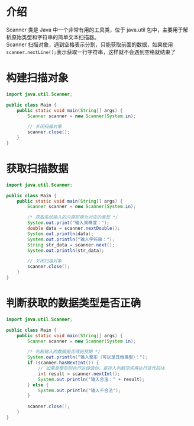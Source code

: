 # 介绍

Scanner 类是 Java 中一个非常有用的工具类，位于 java.util 包中，主要用于解析原始类型和字符串的简单文本扫描器。     
Scanner 扫描对象，遇到空格表示分割，只能获取前面的数据，如果使用`scanner.nextLine();`表示获取一行字符串，这样就不会遇到空格就结束了

# 构建扫描对象

```java
import java.util.Scanner;

public class Main {
    public static void main(String[] args) {
        Scanner scanner = new Scanner(System.in);

        // 关闭扫描对象
        scanner.close();
    }
}
```

# 获取扫描数据

```java
import java.util.Scanner;

public class Main {
    public static void main(String[] args) {
        Scanner scanner = new Scanner(System.in);

        /* 获取系统输入的内容抓换为对应的类型 */
        System.out.print("输入双精度：");
        double data = scanner.nextDouble();
        System.out.println(data);
        System.out.println("输入字符串：");
        String str_data = scanner.next();
        System.out.println(str_data);

        // 关闭扫描对象
        scanner.close();
    }
}
```

# 判断获取的数据类型是否正确

```java
import java.util.Scanner;

public class Main {
    public static void main(String[] args) {
        Scanner scanner = new Scanner(System.in);

        /* 判断输入的数据是否得到预期 */
        System.out.println("输入整形（可以是其他类型）：");
        if (scanner.hasNextInt()) {
            // 如果是整形则执行这段语句，是存入判断空间再执行该代码块
            int result = scanner.nextInt();
            System.out.println("输入合法：" + result);
        } else {
            System.out.println("输入不合法");
        }

        scanner.close();
    }
}
```